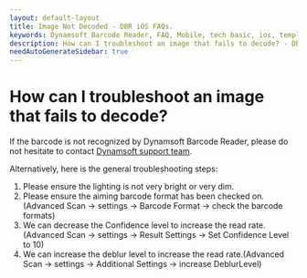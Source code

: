 ```yaml
---
layout: default-layout
title: Image Not Decoded - DBR iOS FAQs.
keywords: Dynamsoft Barcode Reader, FAQ, Mobile, tech basic, ios, template, driver license, settings
description: How can I troubleshoot an image that fails to decode? - DBR iOS FAQs.
needAutoGenerateSidebar: true
---
```


# How can I troubleshoot an image that fails to decode?

If the barcode is not recognized by Dynamsoft Barcode Reader, please do not hesitate to contact <a href="https://www.dynamsoft.com/contact/?ver=latest" target="_blank">Dynamsoft support team</a>.

Alternatively, here is the general troubleshooting steps:

1. Please ensure the lighting is not very bright or very dim.
2. Please ensure the aiming barcode format has been checked on.(Advanced Scan -> settings -> Barcode Format -> check the barcode formats)
3. We can decrease the Confidence level to increase the read rate.(Advanced Scan -> settings -> Result Settings -> Set Confidence Level to 10)
4. We can increase the deblur level to increase the read rate.(Advanced Scan -> settings -> Additional Settings -> increase DeblurLevel) 
